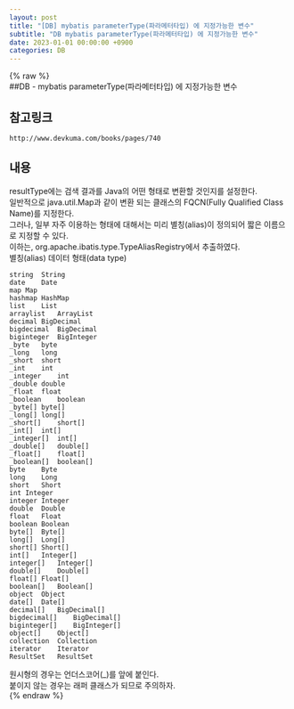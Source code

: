 ```yaml
---  
layout: post  
title: "[DB] mybatis parameterType(파라메터타입) 에 지정가능한 변수"  
subtitle: "DB mybatis parameterType(파라메터타입) 에 지정가능한 변수"  
date: 2023-01-01 00:00:00 +0900  
categories: DB  
---  
```

{% raw %}  
##DB - mybatis parameterType(파라메터타입) 에 지정가능한 변수  
  
## 참고링크  
	http://www.devkuma.com/books/pages/740  
  
## 내용  
  
resultType에는 검색 결과를 Java의 어떤 형태로 변환할 것인지를 설정한다.  
일반적으로 java.util.Map과 같이 변환 되는 클래스의 FQCN(Fully Qualified Class Name)를 지정한다.  
그러나, 일부 자주 이용하는 형태에 대해서는 미리 별칭(alias)이 정의되어 짧은 이름으로 지정할 수 있다.  
이하는, org.apache.ibatis.type.TypeAliasRegistry에서 추출하였다.  
별칭(alias)	데이터 형태(data type)  
  
	string	String  
	date	Date  
	map	Map  
	hashmap	HashMap  
	list	List  
	arraylist	ArrayList  
	decimal	BigDecimal  
	bigdecimal	BigDecimal  
	biginteger	BigInteger  
	_byte	byte  
	_long	long  
	_short	short  
	_int	int  
	_integer	int  
	_double	double  
	_float	float  
	_boolean	boolean  
	_byte[]	byte[]  
	_long[]	long[]  
	_short[]	short[]  
	_int[]	int[]  
	_integer[]	int[]  
	_double[]	double[]  
	_float[]	float[]  
	_boolean[]	boolean[]  
	byte	Byte  
	long	Long  
	short	Short  
	int	Integer  
	integer	Integer  
	double	Double  
	float	Float  
	boolean	Boolean  
	byte[]	Byte[]  
	long[]	Long[]  
	short[]	Short[]  
	int[]	Integer[]  
	integer[]	Integer[]  
	double[]	Double[]  
	float[]	Float[]  
	boolean[]	Boolean[]  
	object	Object  
	date[]	Date[]  
	decimal[]	BigDecimal[]  
	bigdecimal[]	BigDecimal[]  
	biginteger[]	BigInteger[]  
	object[]	Object[]  
	collection	Collection  
	iterator	Iterator  
	ResultSet	ResultSet  
  
원시형의 경우는 언더스코어(_)를 앞에 붙인다.  
붙이지 않는 경우는 래퍼 클래스가 되므로 주의하자.                                                                                                                                                                                                                                                                                                                                                                                                                                                                                                                                                                                                                                                                                                                                                                                                                                                                                                                                                                                                                                                                                                                                                                                                                                       
{% endraw %}